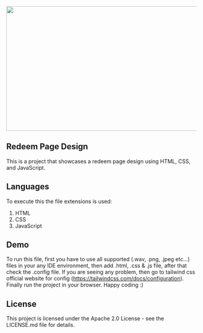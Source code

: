 <img width="610" height="330" src="https://camo.githubusercontent.com/9c44c09024aa2d7f0b3393f61945872dab333a91ef0c898f418df2e403959fa8/68747470733a2f2f696d6775722e636f6d2f6e7551626e34382e676966">

## Redeem Page Design

This is a project that showcases a redeem page design using HTML, CSS, and JavaScript.

## Languages

To execute this the file extensions is used:

1. HTML
2. CSS
3. JavaScript

## Demo
To run this file, first you have to use all supported (.wav, .png, .jpeg etc...) files in your any IDE environment, then add .html, .css & .js file, after that check the .config file. If you are seeing any problem, then go to tailwind css official website for config (https://tailwindcss.com/docs/configuration). Finally run the project in your browser. Happy coding :)


## License

This project is licensed under the Apache 2.0 License - see the LICENSE.md file for details.
